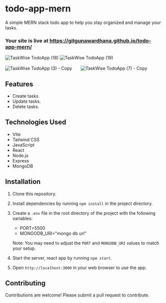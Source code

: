 # todo-app-mern

A simple MERN stack todo app to help you stay organized and manage your tasks.

### Your site is live at https://gitgunawardhana.github.io/todo-app-mern/

![TaskWise TodoApp (18)](https://github.com/gitgunawardhana/todo-app-mern/assets/73461067/cb35c3af-1deb-4d6d-b673-48f2c4704d4e)
![TaskWise TodoApp (19)](https://github.com/gitgunawardhana/todo-app-mern/assets/73461067/3fc87482-4745-4c66-acd1-211d244f3441)
<br/><br/>
![TaskWise TodoApp (3) - Copy](https://github.com/gitgunawardhana/todo-app-mern/assets/73461067/0992250e-0ac9-4ad7-86ac-2732b1755ffc)  &nbsp;&nbsp;&nbsp;&nbsp;&nbsp;   ![TaskWise TodoApp (7) - Copy](https://github.com/gitgunawardhana/todo-app-mern/assets/73461067/8592b7ad-6ca1-478b-9607-dc89cb4845bd)



## Features

- Create tasks.
- Update tasks.
- Delete tasks.

## Technologies Used

- Vite
- Tailwind CSS
- JavaScript
- React
- Node.js
- Express
- MongoDB

## Installation

1. Clone this repository.
2. Install dependencies by running `npm install` in the project directory.
3. Create a `.env` file in the root directory of the project with the following variables:
    - PORT=5500
    - MONGODB_URI="mongo db url"
    
   Note: You may need to adjust the `PORT` and `MONGODB_URI` values to match your setup.

4. Start the server, react app by running `npm start`.
5. Open `http://localhost:3000` in your web browser to use the app.


## Contributing

Contributions are welcome! Please submit a pull request to contribute.

